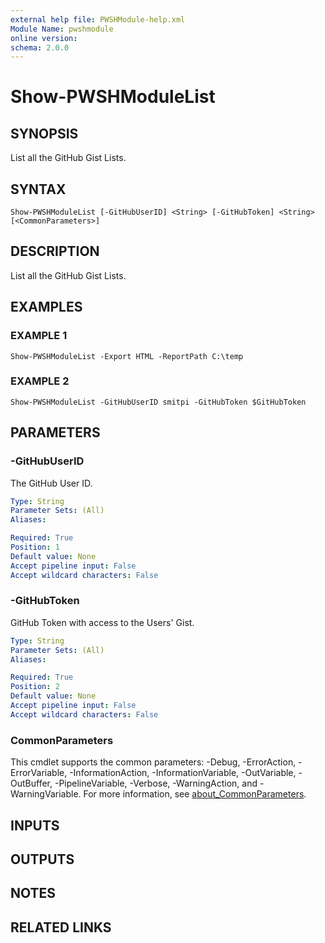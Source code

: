 ```yaml
---
external help file: PWSHModule-help.xml
Module Name: pwshmodule
online version:
schema: 2.0.0
---
```


# Show-PWSHModuleList

## SYNOPSIS
List all the GitHub Gist Lists.

## SYNTAX

```
Show-PWSHModuleList [-GitHubUserID] <String> [-GitHubToken] <String> [<CommonParameters>]
```

## DESCRIPTION
List all the GitHub Gist Lists.

## EXAMPLES

### EXAMPLE 1
```
Show-PWSHModuleList -Export HTML -ReportPath C:\temp
```

### EXAMPLE 2
```
Show-PWSHModuleList -GitHubUserID smitpi -GitHubToken $GitHubToken
```

## PARAMETERS

### -GitHubUserID
The GitHub User ID.

```yaml
Type: String
Parameter Sets: (All)
Aliases:

Required: True
Position: 1
Default value: None
Accept pipeline input: False
Accept wildcard characters: False
```

### -GitHubToken
GitHub Token with access to the Users' Gist.

```yaml
Type: String
Parameter Sets: (All)
Aliases:

Required: True
Position: 2
Default value: None
Accept pipeline input: False
Accept wildcard characters: False
```

### CommonParameters
This cmdlet supports the common parameters: -Debug, -ErrorAction, -ErrorVariable, -InformationAction, -InformationVariable, -OutVariable, -OutBuffer, -PipelineVariable, -Verbose, -WarningAction, and -WarningVariable. For more information, see [about_CommonParameters](http://go.microsoft.com/fwlink/?LinkID=113216).

## INPUTS

## OUTPUTS

## NOTES

## RELATED LINKS
